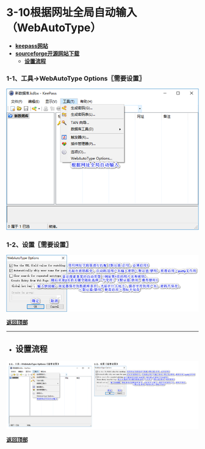 # <a name="锚点0"></a>3-10根据网址全局自动输入（WebAutoType）
- [**keepass网站**](https://keepass.info/plugins.html#webautotype)
- [**sourceforge开源网站下载**](https://sourceforge.net/projects/webautotype/files/)
	- <a href="#锚点1">**设置流程**</a>
### 1-1、工具→WebAutoType Options〖需要设置〗
<p><img src="/图片/3-10根据网址全局自动输入（WebAutoType）/1-1、工具→WebAutoType Options〖需要设置〗.png" alt="/图片/3-10根据网址全局自动输入（WebAutoType）/1-1、工具→WebAutoType Options〖需要设置〗.png"/></p>

### 1-2、设置〖需要设置〗
<p><img src="/图片/3-10根据网址全局自动输入（WebAutoType）/1-2、设置〖需要设置〗.png" alt="/图片/3-10根据网址全局自动输入（WebAutoType）/1-2、设置〖需要设置〗.png"/></p>

<a name="锚点1"></a><a href="#锚点0">**返回顶部**</a>
______________________________________________________________________________
- ## 设置流程
<p><img src="/图片/3-10根据网址全局自动输入（WebAutoType）/设置流程.png" alt="/图片/3-10根据网址全局自动输入（WebAutoType）/设置流程.png"/></p>

<a href="#锚点0">**返回顶部**</a>